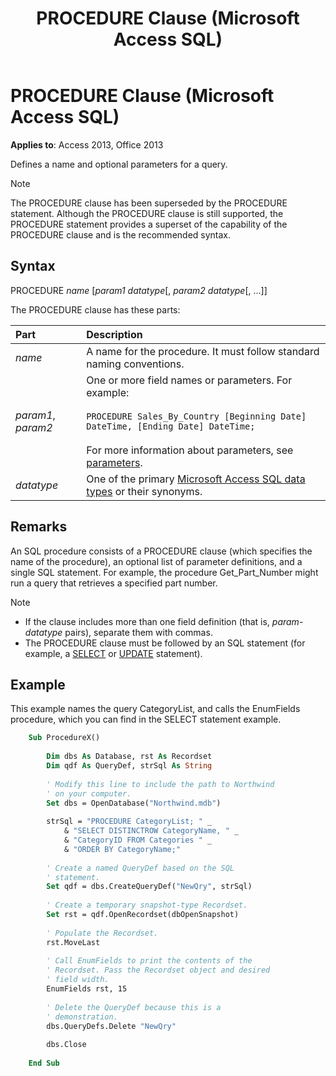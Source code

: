 ﻿---
title: PROCEDURE Clause (Microsoft Access SQL)
TOCTitle: PROCEDURE Clause (Microsoft Access SQL)
ms:assetid: a718802c-9260-88d5-ec29-d5e5594927b0
ms:mtpsurl: https://msdn.microsoft.com/library/Ff821342(v=office.15)
ms:contentKeyID: 48546872
ms.date: 09/18/2015
mtps_version: v=office.15
f1_keywords:
- jetsql40.chm5277578
dev_langs:
- sql
f1_categories:
- Office.Version=v15
---

# PROCEDURE Clause (Microsoft Access SQL)

**Applies to**: Access 2013, Office 2013

Defines a name and optional parameters for a query.

> [!NOTE]
> The PROCEDURE clause has been superseded by the PROCEDURE statement. Although the PROCEDURE clause is still supported, the PROCEDURE statement provides a superset of the capability of the PROCEDURE clause and is the recommended syntax.

## Syntax

PROCEDURE *name* \[*param1 datatype*\[, *param2 datatype*\[, …\]\]

The PROCEDURE clause has these parts:

|Part |Description |
|:----|:-----------|
|*name* |A name for the procedure. It must follow standard naming conventions.|
|*param1*, *param2* |One or more field names or parameters. For example:<br/><br/>`PROCEDURE Sales_By_Country [Beginning Date] DateTime, [Ending Date] DateTime;`<br/><br/>For more information about parameters, see [parameters](parameters-declaration-microsoft-access-sql.md).|
|*datatype* | One of the primary [Microsoft Access SQL data types](sql-data-types.md) or their synonyms. |


## Remarks

An SQL procedure consists of a PROCEDURE clause (which specifies the name of the procedure), an optional list of parameter definitions, and a single SQL statement. For example, the procedure Get\_Part\_Number might run a query that retrieves a specified part number.

> [!NOTE]
> - If the clause includes more than one field definition (that is, *param-datatype* pairs), separate them with commas.
> - The PROCEDURE clause must be followed by an SQL statement (for example, a [SELECT](select-statement-microsoft-access-sql.md) or [UPDATE](update-statement-microsoft-access-sql.md) statement).

## Example

This example names the query CategoryList, and calls the EnumFields procedure, which you can find in the SELECT statement example.

```vb
    Sub ProcedureX() 
     
        Dim dbs As Database, rst As Recordset 
        Dim qdf As QueryDef, strSql As String 
         
        ' Modify this line to include the path to Northwind 
        ' on your computer. 
        Set dbs = OpenDatabase("Northwind.mdb") 
         
        strSql = "PROCEDURE CategoryList; " _ 
            & "SELECT DISTINCTROW CategoryName, " _ 
            & "CategoryID FROM Categories " _ 
            & "ORDER BY CategoryName;" 
         
        ' Create a named QueryDef based on the SQL 
        ' statement. 
        Set qdf = dbs.CreateQueryDef("NewQry", strSql) 
     
        ' Create a temporary snapshot-type Recordset. 
        Set rst = qdf.OpenRecordset(dbOpenSnapshot) 
     
        ' Populate the Recordset. 
        rst.MoveLast 
                 
        ' Call EnumFields to print the contents of the  
        ' Recordset. Pass the Recordset object and desired 
        ' field width. 
        EnumFields rst, 15 
         
        ' Delete the QueryDef because this is a 
        ' demonstration. 
        dbs.QueryDefs.Delete "NewQry" 
         
        dbs.Close 
     
    End Sub
```
